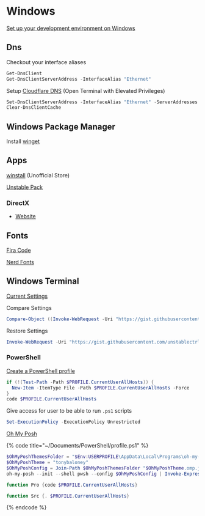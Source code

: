 # Windows

[Set up your development environment on Windows](https://docs.microsoft.com/en-us/windows/dev-environment/)

## Dns

Checkout your interface aliases

```powershell
Get-DnsClient
Get-DnsClientServerAddress -InterfaceAlias "Ethernet"
```

Setup [Cloudflare DNS](https://1.1.1.1/dns/) (Open Terminal with Elevated Privileges)

```powershell
Set-DnsClientServerAddress -InterfaceAlias "Ethernet" -ServerAddresses ("1.1.1.1", "1.0.0.1", "2606:4700:4700::1111", "2606:4700:4700::1001")
Clear-DnsClientCache
```

## Windows Package Manager

Install [winget](https://docs.microsoft.com/en-us/windows/package-manager/winget/#install-winget)

## Apps

[winstall](https://winstall.app) (Unofficial Store)

[Unstable Pack](https://winstall.app/packs/lgSgBgqWf)

### DirectX

* [Website](https://www.microsoft.com/en-us/download/details.aspx?id=35)

## Fonts

[Fira Code](https://github.com/tonsky/FiraCode/wiki/Installing#windows)

[Nerd Fonts](https://www.nerdfonts.com/)

## Windows Terminal

[Current Settings](https://gist.github.com/unstablectrl/4b0e8f081d0487c3b2c1b96fa3f4dac0)

Compare Settings

```powershell
Compare-Object ((Invoke-WebRequest -Uri "https://gist.githubusercontent.com/unstablectrl/4b0e8f081d0487c3b2c1b96fa3f4dac0/raw/e3a00cc32593f13d265614743c4ae6e969a42552/settings.json" | select -ExpandProperty Content) -split '\r?\n') (Get-Content "$env:LOCALAPPDATA\Packages\Microsoft.WindowsTerminal_8wekyb3d8bbwe\LocalState\settings.json")
```

Restore Settings

```powershell
Invoke-WebRequest -Uri "https://gist.githubusercontent.com/unstablectrl/4b0e8f081d0487c3b2c1b96fa3f4dac0/raw/e3a00cc32593f13d265614743c4ae6e969a42552/settings.json" -OutFile "$env:LOCALAPPDATA\Packages\Microsoft.WindowsTerminal_8wekyb3d8bbwe\LocalState\settings.json"
```

### PowerShell

[Create a PowerShell profile](https://docs.microsoft.com/en-us/powershell/module/microsoft.powershell.core/about/about\_profiles?view=powershell-7.1#how-to-create-a-profile)

```powershell
if (!(Test-Path -Path $PROFILE.CurrentUserAllHosts)) {
  New-Item -ItemType File -Path $PROFILE.CurrentUserAllHosts -Force
}
code $PROFILE.CurrentUserAllHosts
```

Give access for user to be able to run `.ps1` scripts

```powershell
Set-ExecutionPolicy -ExecutionPolicy Unrestricted
```

[Oh My Posh](https://ohmyposh.dev/docs/)

{% code title="~/Documents/PowerShell/profile.ps1" %}
```powershell
$OhMyPoshThemesFolder = "$Env:USERPROFILE\AppData\Local\Programs\oh-my-posh\themes\"
$OhMyPoshTheme = "tonybaloney"
$OhMyPoshConfig = Join-Path $OhMyPoshThemesFolder "$OhMyPoshTheme.omp.json"
oh-my-posh --init --shell pwsh --config $OhMyPoshConfig | Invoke-Expression

function Pro {code $PROFILE.CurrentUserAllHosts}

function Src {. $PROFILE.CurrentUserAllHosts}
```
{% endcode %}
